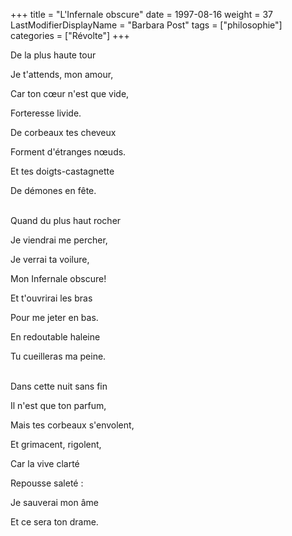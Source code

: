 +++
title = "L'Infernale obscure"
date = 1997-08-16
weight = 37
LastModifierDisplayName = "Barbara Post"
tags = ["philosophie"]
categories = ["Révolte"]
+++

De la plus haute tour

Je t'attends, mon amour,

Car ton cœur n'est que vide,

Forteresse livide.

De corbeaux tes cheveux

Forment d'étranges nœuds.

Et tes doigts-castagnette

De démones en fête.

 \
Quand du plus haut rocher

Je viendrai me percher,

Je verrai ta voilure,

Mon Infernale obscure!

Et t'ouvrirai les bras

Pour me jeter en bas.

En redoutable haleine

Tu cueilleras ma peine.

 \
Dans cette nuit sans fin

Il n'est que ton parfum,

Mais tes corbeaux s'envolent,

Et grimacent, rigolent,

Car la vive clarté

Repousse saleté :

Je sauverai mon âme

Et ce sera ton drame.
